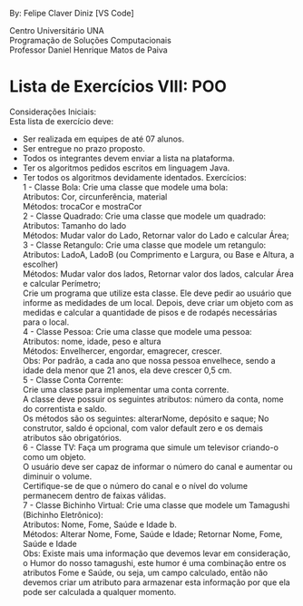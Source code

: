 By: Felipe Claver Diniz [VS Code]

Centro Universitário UNA<br>
Programação de Soluções Computacionais<br>
Professor Daniel Henrique Matos de Paiva<br>

# Lista de Exercícios VIII: POO
Considerações Iniciais:<br>
Esta lista de exercício deve:
- Ser realizada em equipes de até 07 alunos.
- Ser entregue no prazo proposto.
- Todos os integrantes devem enviar a lista na plataforma.
- Ter os algoritmos pedidos escritos em linguagem Java.
- Ter todos os algoritmos devidamente identados.
Exercícios:<br>
1 - Classe Bola: Crie uma classe que modele uma bola:<br>
Atributos: Cor, circunferência, material<br>
Métodos: trocaCor e mostraCor<br>
2 - Classe Quadrado: Crie uma classe que modele um quadrado:<br>
Atributos: Tamanho do lado<br>
Métodos: Mudar valor do Lado, Retornar valor do Lado e calcular Área;<br>
3 - Classe Retangulo: Crie uma classe que modele um retangulo:<br>
Atributos: LadoA, LadoB (ou Comprimento e Largura, ou Base e Altura, a escolher)<br>
Métodos: Mudar valor dos lados, Retornar valor dos lados, calcular Área e calcular Perímetro;<br>
Crie um programa que utilize esta classe. Ele deve pedir ao usuário que informe as medidades de um local.
Depois, deve criar um objeto com as medidas e calcular a quantidade de pisos e de rodapés necessárias para o local.<br>
4 - Classe Pessoa: Crie uma classe que modele uma pessoa:<br>
Atributos: nome, idade, peso e altura<br>
Métodos: Envelhercer, engordar, emagrecer, crescer.<br>
Obs: Por padrão, a cada ano que nossa pessoa envelhece, sendo a idade dela menor que 21 anos, ela deve crescer 0,5 cm.<br>
5 - Classe Conta Corrente:<br>
Crie uma classe para implementar uma conta corrente.<br>
A classe deve possuir os seguintes atributos: número da conta, nome do correntista e saldo.<br>
Os métodos são os seguintes: alterarNome, depósito e saque; No construtor, saldo é opcional, com valor default zero e os demais atributos são obrigatórios.<br>
6 - Classe TV: Faça um programa que simule um televisor criando-o como um objeto.<br>
O usuário deve ser capaz de informar o número do canal e aumentar ou diminuir o volume.<br>
Certifique-se de que o número do canal e o nível do volume permanecem dentro de faixas válidas.<br>
7 - Classe Bichinho Virtual: Crie uma classe que modele um Tamagushi (Bichinho Eletrônico):<br>
Atributos: Nome, Fome, Saúde e Idade b.<br>
Métodos: Alterar Nome, Fome, Saúde e Idade; Retornar Nome, Fome, Saúde e Idade<br>
Obs: Existe mais uma informação que devemos levar em consideração, o Humor do nosso tamagushi, este humor é uma combinação entre os atributos Fome e Saúde, ou seja, um campo calculado, então não devemos criar um atributo para armazenar esta informação por que ela pode ser calculada a qualquer momento.
